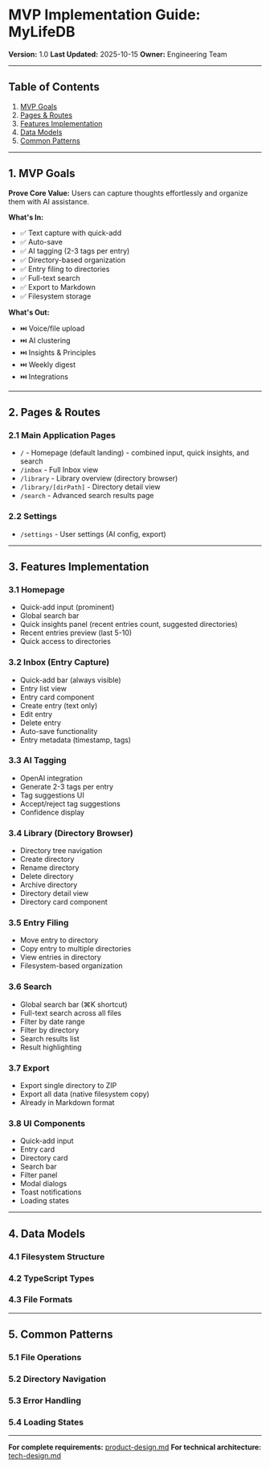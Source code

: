 # MVP Implementation Guide: MyLifeDB

**Version:** 1.0
**Last Updated:** 2025-10-15
**Owner:** Engineering Team

---

## Table of Contents

1. [MVP Goals](#1-mvp-goals)
2. [Pages & Routes](#2-pages--routes)
3. [Features Implementation](#3-features-implementation)
4. [Data Models](#4-data-models)
5. [Common Patterns](#5-common-patterns)

---

## 1. MVP Goals

**Prove Core Value:** Users can capture thoughts effortlessly and organize them with AI assistance.

**What's In:**
- ✅ Text capture with quick-add
- ✅ Auto-save
- ✅ AI tagging (2-3 tags per entry)
- ✅ Directory-based organization
- ✅ Entry filing to directories
- ✅ Full-text search
- ✅ Export to Markdown
- ✅ Filesystem storage

**What's Out:**
- ⏭️ Voice/file upload
- ⏭️ AI clustering
- ⏭️ Insights & Principles
- ⏭️ Weekly digest
- ⏭️ Integrations

---

## 2. Pages & Routes

### 2.1 Main Application Pages
- `/` - Homepage (default landing) - combined input, quick insights, and search
- `/inbox` - Full Inbox view
- `/library` - Library overview (directory browser)
- `/library/[dirPath]` - Directory detail view
- `/search` - Advanced search results page

### 2.2 Settings
- `/settings` - User settings (AI config, export)

---

## 3. Features Implementation

### 3.1 Homepage
- Quick-add input (prominent)
- Global search bar
- Quick insights panel (recent entries count, suggested directories)
- Recent entries preview (last 5-10)
- Quick access to directories

### 3.2 Inbox (Entry Capture)
- Quick-add bar (always visible)
- Entry list view
- Entry card component
- Create entry (text only)
- Edit entry
- Delete entry
- Auto-save functionality
- Entry metadata (timestamp, tags)

### 3.3 AI Tagging
- OpenAI integration
- Generate 2-3 tags per entry
- Tag suggestions UI
- Accept/reject tag suggestions
- Confidence display

### 3.4 Library (Directory Browser)
- Directory tree navigation
- Create directory
- Rename directory
- Delete directory
- Archive directory
- Directory detail view
- Directory card component

### 3.5 Entry Filing
- Move entry to directory
- Copy entry to multiple directories
- View entries in directory
- Filesystem-based organization

### 3.6 Search
- Global search bar (⌘K shortcut)
- Full-text search across all files
- Filter by date range
- Filter by directory
- Search results list
- Result highlighting

### 3.7 Export
- Export single directory to ZIP
- Export all data (native filesystem copy)
- Already in Markdown format

### 3.8 UI Components
- Quick-add input
- Entry card
- Directory card
- Search bar
- Filter panel
- Modal dialogs
- Toast notifications
- Loading states

---

## 4. Data Models

### 4.1 Filesystem Structure
### 4.2 TypeScript Types
### 4.3 File Formats

---

## 5. Common Patterns

### 5.1 File Operations
### 5.2 Directory Navigation
### 5.3 Error Handling
### 5.4 Loading States

---

**For complete requirements:** [product-design.md](./product-design.md)
**For technical architecture:** [tech-design.md](./tech-design.md)
